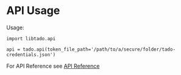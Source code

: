 # API Usage

Usage:

``` { .python .select .copy }
import libtado.api

api = tado.api(token_file_path='/path/to/a/secure/folder/tado-credentials.json')
```

For API Reference see [API Reference](../api/reference.md)
